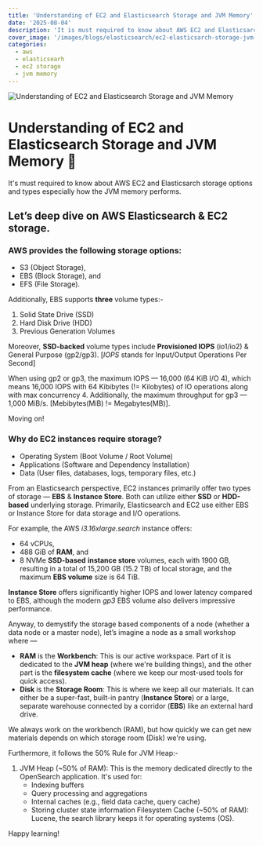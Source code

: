 ```yaml
---
title: 'Understanding of EC2 and Elasticsearch Storage and JVM Memory'
date: '2025-08-04'
description: 'It is must required to know about AWS EC2 and Elasticsarch storage options and types especially how the JVM memory performs.'
cover_image: '/images/blogs/elasticsearch/ec2-elasticsarch-storage-jvm-memory.webp'
categories:
  - aws
  - elasticsearh
  - ec2 storage
  - jvm memory
---
```


![Understanding of EC2 and Elasticsearch Storage and JVM Memory](/images/blogs/elasticsearch/ec2-elasticsarch-storage-jvm-memory.webp 'Understanding of EC2 and Elasticsearch Storage and JVM Memory')

# Understanding of EC2 and Elasticsearch Storage and JVM Memory 🧠

It's must required to know about AWS EC2 and Elasticsarch storage options and types especially how the JVM memory performs.


## Let’s deep dive on AWS Elasticsearch & EC2 storage.

### AWS provides the following storage options:
* S3 (Object Storage),
* EBS (Block Storage), and
* EFS (File Storage).

Additionally, EBS supports **three** volume types:-
1. Solid State Drive (SSD)
2. Hard Disk Drive (HDD)
3. Previous Generation Volumes

Moreover, **SSD-backed** volume types include **Provisioned IOPS** (io1/io2) & General Purpose (gp2/gp3). [*IOPS* stands for Input/Output Operations Per Second]

When using gp2 or gp3, the maximum IOPS — 16,000 (64 KiB I/O 4), which means 16,000 IOPS with 64 Kibibytes (!= Kilobytes) of IO operations along with max concurrency 4.
Additionally, the maximum throughput for gp3 — 1,000 MiB/s. [Mebibytes(MiB) != Megabytes(MB)].

Moving on!

### Why do EC2 instances require storage?
* Operating System (Boot Volume / Root Volume)
* Applications (Software and Dependency Installation)
* Data (User files, databases, logs, temporary files, etc.)

From an Elasticsearch perspective,
EC2 instances primarily offer two types of storage — **EBS** & **Instance Store**. Both can utilize either **SSD** or **HDD-based** underlying storage.
Primarily, Elasticsearch and EC2 use either EBS or Instance Store for data storage and I/O operations.

For example, the AWS *i3.16xlarge.search* instance offers:
* 64 vCPUs, 
* 488 GiB of **RAM**, and 
* 8 NVMe **SSD-based** **instance store** volumes, each with 1900 GB, resulting in a total of 15,200 GB (15.2 TB) of local storage, and the maximum **EBS volume** size is 64 TiB.

**Instance Store** offers significantly higher IOPS and lower latency compared to EBS, although the modern *gp3* EBS volume also delivers impressive performance.

Anyway, to demystify the storage based components of a node (whether a data node or a master node), let’s imagine a node as a small workshop where —
* **RAM** is the **Workbench**: This is our active workspace. Part of it is dedicated to the **JVM heap** (where we're building things), and the other part is the **filesystem cache** (where we keep our most-used tools for quick access).
* **Disk** is the **Storage Room**: This is where we keep all our materials. It can either be a super-fast, built-in pantry (**Instance Store**) or a large, separate warehouse connected by a corridor (**EBS**) like an external hard drive.

We always work on the workbench (RAM), but how quickly we can get new materials depends on which storage room (Disk) we're using.

Furthermore, it follows the 50% Rule for JVM Heap:-
1. JVM Heap (~50% of RAM): This is the memory dedicated directly to the OpenSearch application. It's used for:
    * Indexing buffers
    * Query processing and aggregations
    * Internal caches (e.g., field data cache, query cache)
    * Storing cluster state information
Filesystem Cache (~50% of RAM): Lucene, the search library keeps it for operating systems (OS).

Happy learning!
